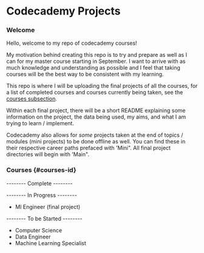 # Codecademy Projects

### Welcome

Hello, welcome to my repo of codecademy courses!

My motivation behind creating this repo is to try and prepare as well as I can for my master course starting in September. I want to arrive with as much knowledge and understanding as possible and I feel that taking courses will be the best way to be consistent with my learning.

This repo is where I will be uploading the final projects of all the courses, for a list of completed courses and courses currently being taken, see the [courses subsection](#courses-courses-id). 

Within each final project, there will be a short README explaining some information on the project, the data being used, my aims, and what I am trying to learn / implement. 

Codecademy also allows for *some* projects taken at the end of topics / modules (mini projects) to be done offline as well. You can find these in their respective career paths prefaced with 'Mini". All final project directories will begin with 'Main". 

### Courses {#courses-id}

-------- Complete --------

-------- In Progress --------
- Ml Engineer (final project) 

-------- To be Started --------

- Computer Science 
- Data Engineer
- Machine Learning Specialist



